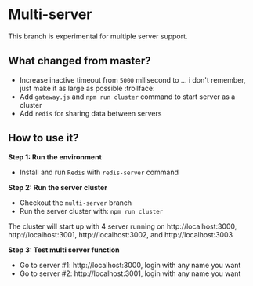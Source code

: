 Multi-server
===========

This branch is experimental for multiple server support.

## What changed from master?
- Increase inactive timeout from `5000` milisecond to ... i don't remember, just make it as large as possible :trollface: 
- Add `gateway.js` and `npm run cluster` command to start server as a cluster
- Add `redis` for sharing data between servers

## How to use it?

**Step 1: Run the environment**
- Install and run `Redis` with `redis-server` command

**Step 2: Run the server cluster**
- Checkout the `multi-server` branch
- Run the server cluster with: `npm run cluster`

The cluster will start up with 4 server running on http://localhost:3000, http://localhost:3001, http://localhost:3002, and http://localhost:3003

**Step 3: Test multi server function**
- Go to server #1: http://localhost:3000, login with any name you want
- Go to server #2: http://localhost:3001, login with any name you want

